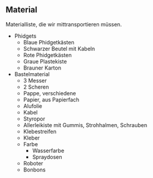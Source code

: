 Material
--------

Materialliste, die wir mittransportieren müssen.

- Phidgets
  - Blaue Phidgetkästen
  - Schwarzer Beutel mit Kabeln
  - Rote Phidgetkästen
  - Graue Plastekiste
  - Brauner Karton
- Bastelmaterial
  - 3 Messer
  - 2 Scheren
  - Pappe, verschiedene
  - Papier, aus Papierfach
  - Alufolie
  - Kabel
  - Styropor
  - Allerleikiste mit Gummis, Strohhalmen, Schrauben
  - Klebestreifen
  - Kleber
  - Farbe 
    - Wasserfarbe
	- Spraydosen
  - Roboter
  - Bonbons